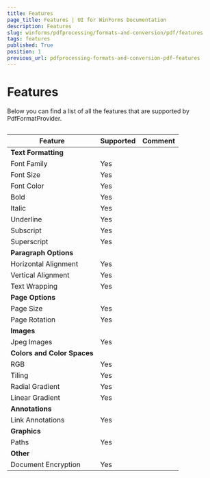 ```yaml
---
title: Features
page_title: Features | UI for WinForms Documentation
description: Features
slug: winforms/pdfprocessing/formats-and-conversion/pdf/features
tags: features
published: True
position: 1
previous_url: pdfprocessing-formats-and-conversion-pdf-features
---
```


# Features



Below you can find a list of all the features that are supported by PdfFormatProvider.

## 


| Feature | Supported | Comment |
| ------ | ------ | ------ |
| __Text Formatting__ |||
|Font Family|Yes||
|Font Size|Yes||
|Font Color|Yes||
|Bold|Yes||
|Italic|Yes||
|Underline|Yes||
|Subscript|Yes||
|Superscript|Yes||
| __Paragraph Options__ |||
|Horizontal Alignment|Yes||
|Vertical Alignment|Yes||
|Text Wrapping|Yes||
| __Page Options__ |||
|Page Size|Yes||
|Page Rotation|Yes||
| __Images__ |||
|Jpeg Images|Yes||
| __Colors and Color Spaces__ |||
|RGB|Yes||
|Tiling|Yes||
|Radial Gradient|Yes||
|Linear Gradient|Yes||
| __Annotations__ |||
|Link Annotations|Yes||
| __Graphics__ |||
|Paths|Yes||
| __Other__ |||
|Document Encryption|Yes||
